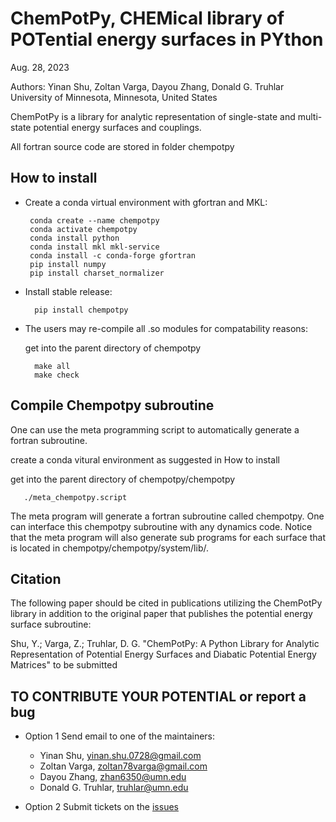 
ChemPotPy, CHEMical library of POTential energy surfaces in PYthon 
==================================================================

Aug. 28, 2023

Authors: Yinan Shu, Zoltan Varga, Dayou Zhang, Donald G. Truhlar
University of Minnesota, Minnesota, United States

ChemPotPy is a library for analytic representation of single-state 
and multi-state potential energy surfaces and couplings. 

All fortran source code are stored in folder chempotpy 


How to install
--------------
* Create a conda virtual environment with gfortran and MKL:
    
       conda create --name chempotpy 
       conda activate chempotpy
       conda install python
       conda install mkl mkl-service
       conda install -c conda-forge gfortran
       pip install numpy
       pip install charset_normalizer

* Install stable release:
  
        pip install chempotpy



* The users may re-compile all .so modules for compatability reasons:

  get into the parent directory of chempotpy 
   
        make all 
        make check


Compile Chempotpy subroutine
----------------------------
One can use the meta programming script to automatically generate a 
fortran subroutine. 

  create a conda vitural environment as suggested in How to install

  get into the parent directory of chempotpy/chempotpy

       ./meta_chempotpy.script

The meta program will generate a fortran subroutine called chempotpy. 
One can interface this chempotpy subroutine with any dynamics code. 
Notice that the meta program will also generate sub programs for each 
surface that is located in chempotpy/chempotpy/system/lib/.


Citation
--------

The following paper should be cited in publications utilizing the
ChemPotPy library in addition to the original paper that publishes 
the potential energy surface subroutine:

Shu, Y.; Varga, Z.; Truhlar, D. G.
"ChemPotPy: A Python Library for Analytic Representation of Potential 
Energy Surfaces and Diabatic Potential Energy Matrices"
to be submitted



TO CONTRIBUTE YOUR POTENTIAL or report a bug
--------------------------------------------
* Option 1
Send email to one of the maintainers:
  - Yinan Shu, yinan.shu.0728@gmail.com
  - Zoltan Varga, zoltan78varga@gmail.com
  - Dayou Zhang, zhan6350@umn.edu
  - Donald G. Truhlar, truhlar@umn.edu
 
* Option 2
Submit tickets on the [issues](https://github.com/shuyinan/chempotpy/issues)

